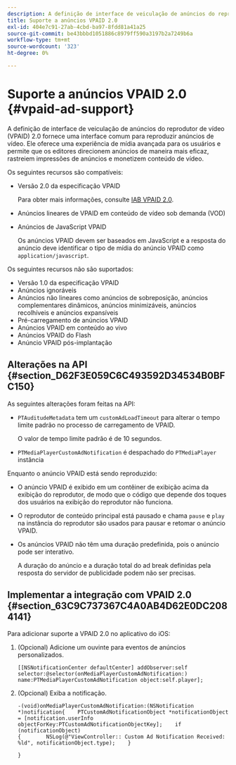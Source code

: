 ```yaml
---
description: A definição de interface de veiculação de anúncios do reprodutor de vídeo (VPAID) 2.0 fornece uma interface comum para reproduzir anúncios de vídeo. Ele oferece uma experiência de mídia avançada para os usuários e permite que os editores direcionem anúncios de maneira mais eficaz, rastreiem impressões de anúncios e monetizem conteúdo de vídeo.
title: Suporte a anúncios VPAID 2.0
exl-id: 404e7c91-27ab-4cbd-ba97-8fdd81a41a25
source-git-commit: be43bbbd1051886c8979ff590a3197b2a7249b6a
workflow-type: tm+mt
source-wordcount: '323'
ht-degree: 0%

---
```


# Suporte a anúncios VPAID 2.0 {#vpaid-ad-support}

A definição de interface de veiculação de anúncios do reprodutor de vídeo (VPAID) 2.0 fornece uma interface comum para reproduzir anúncios de vídeo. Ele oferece uma experiência de mídia avançada para os usuários e permite que os editores direcionem anúncios de maneira mais eficaz, rastreiem impressões de anúncios e monetizem conteúdo de vídeo.

Os seguintes recursos são compatíveis:

* Versão 2.0 da especificação VPAID

   Para obter mais informações, consulte [IAB VPAID 2.0](https://www.iab.com/wp-content/uploads/2015/06/VPAID_2_0_Final_04-10-2012.pdf).
* Anúncios lineares de VPAID em conteúdo de vídeo sob demanda (VOD)
* Anúncios de JavaScript VPAID

   Os anúncios VPAID devem ser baseados em JavaScript e a resposta do anúncio deve identificar o tipo de mídia do anúncio VPAID como `application/javascript`.

Os seguintes recursos não são suportados:

* Versão 1.0 da especificação VPAID
* Anúncios ignoráveis
* Anúncios não lineares como anúncios de sobreposição, anúncios complementares dinâmicos, anúncios minimizáveis, anúncios recolhíveis e anúncios expansíveis
* Pré-carregamento de anúncios VPAID
* Anúncios VPAID em conteúdo ao vivo
* Anúncios VPAID do Flash
* Anúncio VPAID pós-implantação

## Alterações na API {#section_D62F3E059C6C493592D34534B0BFC150}

As seguintes alterações foram feitas na API:

* `PTAuditudeMetadata` tem um `customAdLoadTimeout` para alterar o tempo limite padrão no processo de carregamento de VPAID.

   O valor de tempo limite padrão é de 10 segundos.

* `PTMediaPlayerCustomAdNotification` é despachado do `PTMediaPlayer` instância

<!--<a id="section_495700E1C5404A7B85307A4137C740C5"></a>-->

Enquanto o anúncio VPAID está sendo reproduzido:

* O anúncio VPAID é exibido em um contêiner de exibição acima da exibição do reprodutor, de modo que o código que depende dos toques dos usuários na exibição do reprodutor não funciona.
* O reprodutor de conteúdo principal está pausado e chama `pause` e `play` na instância do reprodutor são usados para pausar e retomar o anúncio VPAID.

* Os anúncios VPAID não têm uma duração predefinida, pois o anúncio pode ser interativo.

   A duração do anúncio e a duração total do ad break definidas pela resposta do servidor de publicidade podem não ser precisas.

## Implementar a integração com VPAID 2.0 {#section_63C9C737367C4A0AB4D62E0DC2084141}

Para adicionar suporte a VPAID 2.0 no aplicativo do iOS:

1. (Opcional) Adicione um ouvinte para eventos de anúncios personalizados.

   ```
   [[NSNotificationCenter defaultCenter] addObserver:self selector:@selector(onMediaPlayerCustomAdNotification:) name:PTMediaPlayerCustomAdNotification object:self.player];
   ```

1. (Opcional) Exiba a notificação.

   ```
   -(void)onMediaPlayerCustomAdNotification:(NSNotification *)notification{    PTCustomAdNotificationObject *notificationObject = [notification.userInfo objectForKey:PTCustomAdNotificationObjectKey];    if (notificationObject)    
   {        NSLog(@"ViewController:: Custom Ad Notification Received: %ld", notificationObject.type);    } 
   
   }
   ```
